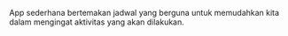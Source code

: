 App sederhana bertemakan jadwal yang berguna untuk memudahkan kita dalam mengingat aktivitas yang akan dilakukan.
